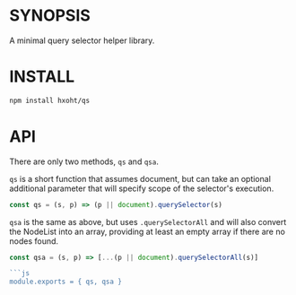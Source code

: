 # SYNOPSIS
A minimal query selector helper library.

# INSTALL
```bash
npm install hxoht/qs
```

# API
There are only two methods, `qs` and `qsa`.

`qs` is a short function that assumes document, but can take an optional
additional parameter that will specify scope of the selector's execution.

```js
const qs = (s, p) => (p || document).querySelector(s)
```

`qsa` is the same as above, but uses `.querySelectorAll` and will also
convert the NodeList into an array, providing at least an empty array if
there are no nodes found.

```js
const qsa = (s, p) => [...(p || document).querySelectorAll(s)]

```js
module.exports = { qs, qsa }
```
